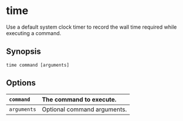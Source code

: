 # time #

Use a default system clock timer to record the wall time required while
executing a command.

## Synopsis ##

```
time command [arguments]
```

## Options ##

| `command` | The command to execute. |
|:----------|:------------------------|
| `arguments` | Optional command arguments. |
